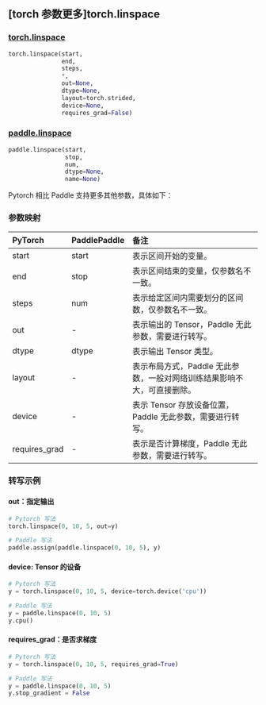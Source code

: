 ## [torch 参数更多]torch.linspace

###  [torch.linspace](https://pytorch.org/docs/stable/generated/torch.linspace.html?highlight=linspace#torch.linspace)

```python
torch.linspace(start,
               end,
               steps,
               *,
               out=None,
               dtype=None,
               layout=torch.strided,
               device=None,
               requires_grad=False)
```

###  [paddle.linspace](https://www.paddlepaddle.org.cn/documentation/docs/zh/api/paddle/linspace_cn.html)

```python
paddle.linspace(start,
                stop,
                num,
                dtype=None,
                name=None)
```

Pytorch 相比 Paddle 支持更多其他参数，具体如下：

### 参数映射

| PyTorch       | PaddlePaddle | 备注                                                         |
| :------------ | :----------- | :----------------------------------------------------------- |
| start         | start        | 表示区间开始的变量。                                         |
| end           | stop         | 表示区间结束的变量，仅参数名不一致。                         |
| steps         | num          | 表示给定区间内需要划分的区间数，仅参数名不一致。             |
| out           | -            | 表示输出的 Tensor，Paddle 无此参数，需要进行转写。           |
| dtype         | dtype        | 表示输出 Tensor 类型。                                       |
| layout        | -            | 表示布局方式，Paddle 无此参数，一般对网络训练结果影响不大，可直接删除。 |
| device        | -            | 表示 Tensor 存放设备位置，Paddle 无此参数，需要进行转写。    |
| requires_grad | -            | 表示是否计算梯度，Paddle 无此参数，需要进行转写。            |

### 转写示例

#### out：指定输出

```python
# Pytorch 写法
torch.linspace(0, 10, 5, out=y)

# Paddle 写法
paddle.assign(paddle.linspace(0, 10, 5), y)
```

#### device: Tensor 的设备

```python
# Pytorch 写法
y = torch.linspace(0, 10, 5, device=torch.device('cpu'))

# Paddle 写法
y = paddle.linspace(0, 10, 5)
y.cpu()
```

#### requires_grad：是否求梯度

```python
# Pytorch 写法
y = torch.linspace(0, 10, 5, requires_grad=True)

# Paddle 写法
y = paddle.linspace(0, 10, 5)
y.stop_gradient = False
```
